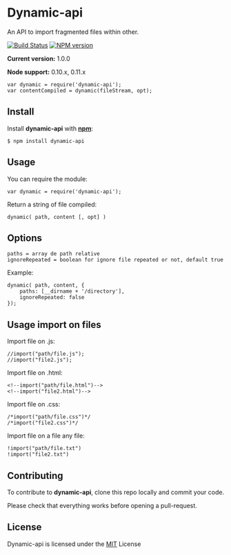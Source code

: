 # Dynamic-api
An API to import fragmented files within other.

[![Build Status](https://img.shields.io/travis/alenxadref93/dynamic-api/master.svg)](https://travis-ci.org/alexandref93/dynamic-api)
[![NPM version](https://img.shields.io/npm/v/dynamic-api.svg)](http://badge.fury.io/js/dynamic-api)

**Current version:** 1.0.0

**Node support:** 0.10.x, 0.11.x

    var dynamic = require('dynamic-api');
    var contentCompiled = dynamic(fileStream, opt);

## Install
Install **dynamic-api** with **[npm](https://www.npmjs.org/)**:

    $ npm install dynamic-api

## Usage
You can require the module:

    var dynamic = require('dynamic-api');

Return a string of file compiled:

    dynamic( path, content [, opt] )

## Options

    paths = array de path relative
    ignoreRepeated = boolean for ignore file repeated or not, default true

Example:

    dynamic( path, content, {
        paths: [__dirname + '/directory'],
        ignoreRepeated: false
    });

## Usage import on files
Import file on .js:

    //import("path/file.js");
    //import("file2.js");

Import file on .html:

    <!--import("path/file.html")-->
    <!--import("file2.html")-->

Import file on .css:

    /*import("path/file.css")*/
    /*import("file2.css")*/

Import file on a file any file:

    !import("path/file.txt")
    !import("file2.txt")

## Contributing

To contribute to **dynamic-api**, clone this repo locally and commit your code.

Please check that everything works before opening a pull-request.

## License

Dynamic-api is licensed under the [MIT](https://github.com/alexandref93/dynamic-api/blob/master/LICENSE) License
